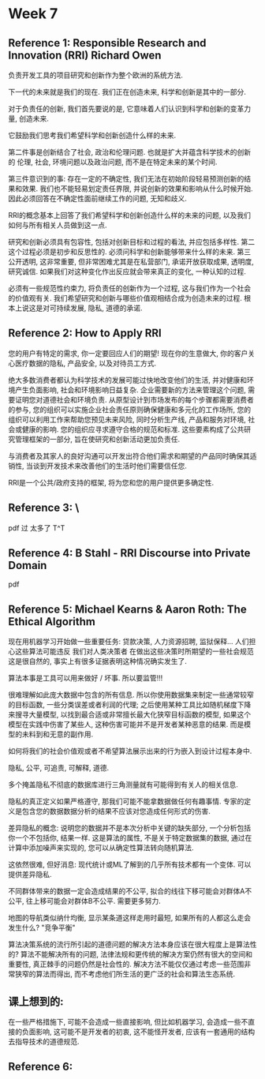 # Week 7

## Reference 1: Responsible Research and Innovation (RRI) Richard Owen
负责开发工具的项目研究和创新作为整个欧洲的系统方法.

下一代的未来就是我们的现在. 我们正在创造未来, 科学和创新是其中的一部分.

对于负责任的创新, 我们首先要说的是, 它意味着人们认识到科学和创新的变革力量, 创造未来. 

它鼓励我们思考我们希望科学和创新创造什么样的未来.

第二件事是创新结合了社会, 政治和伦理问题.  也就是扩大并蕴含科学技术的创新的 伦理, 社会, 环境问题以及政治问题, 而不是在特定未来的某个时间.

第三件意识到的事: 存在一定的不确定性, 我们无法在初始阶段轻易预测创新的结果和效果. 我们也不能轻易划定责任界限, 并说创新的效果和影响从什么时候开始. 因此必须回答在不确定性面前继续工作的问题, 无知和歧义. 

RRI的概念基本上回答了我们希望科学和创新创造什么样的未来的问题, 以及我们如何与所有相关人员做到这一点. 

研究和创新必须具有包容性, 包括对创新目标和过程的看法, 并应包括多样性. 第二这个过程必须是初步和反思性的. 必须问科学和创新能够带来什么样的未来. 第三公开透明, 这非常重要, 但非常困难尤其是在私营部门, 承诺开放获取成果, 透明度, 研究诚信. 如果我们对这种变化作出反应就会带来真正的变化, 一种认知的过程. 

必须有一些规范性约束力, 将负责任的创新作为一个过程, 这与我们作为一个社会的价值观有关. 我们希望研究和创新与哪些价值观相结合成为创造未来的过程. 根本上说这是对可持续发展, 隐私, 道德的承诺.

## Reference 2: How to Apply RRI
您的用户有特定的需求, 你一定要回应人们的期望! 现在你的生意做大, 你的客户关心医疗数据的隐私, 产品安全, 以及对待员工方式.

绝大多数消费者都认为科学技术的发展可能过快地改变他们的生活, 并对健康和环境产生负面影响, 社会和环境影响日益复杂. 企业需要新的方法来管理这个问题, 需要证明您对道德社会和环境负责. 从原型设计到市场发布的每个步骤都需要消费者的参与, 您的组织可以实施企业社会责任原则确保健康和多元化的工作场所, 您的组织可以利用工作来帮助您预见未来风险, 同时分析生产线, 产品和服务对环境, 社会或健康的影响. 您的组织应寻求遵守合格的规范和标准. 这些要素构成了公共研究管理框架的一部分, 旨在使研究和创新活动更加负责任. 

与消费者及其家人的良好沟通可以开发出符合他们需求和期望的产品同时确保其适销性, 当谈到开发技术来改善他们的生活时他们需要信任您.

RRI是一个公共/政府支持的框架, 将为您和您的用户提供更多确定性. 

## Reference 3: \
pdf 过  太多了 T^T

## Reference 4: B Stahl - RRI Discourse into Private Domain
pdf

## Reference 5: Michael Kearns & Aaron Roth: The Ethical Algorithm
现在用机器学习开始做一些重要任务: 贷款决策, 人力资源招聘, 监狱保释... 人们担心这些算法可能违反 我们对人类决策者 在做出这些决策时所期望的一些社会规范这是很自然的, 事实上有很多证据表明这种情况确实发生了. 

算法本事是工具可以用来做好 / 坏事. 所以要监管!!!

很难理解如此庞大数据中包含的所有信息. 所以你使用数据集来制定一些通常较窄的目标函数, 一些分类误差或者利润的代理; 之后使用某种工具比如随机梯度下降来搜寻大量模型, 以找到最合适或非常擅长最大化狭窄目标函数的模型, 如果这个模型在实践中伤害了某些人, 这种伤害可能并不是开发者某种恶意的结果. 而是模型的未料到和无意的副作用.

如何将我们的社会价值观或者不希望算法展示出来的行为嵌入到设计过程本身中. 

隐私, 公平, 可追责, 可解释, 道德.

多个掩盖隐私不彻底的数据库进行三角测量就有可能得到有关人的相关信息. 

隐私的真正定义如果严格遵守, 那我们可能不能拿数据做任何有趣事情. 专家的定义是包含您的数据数据分析的结果不应该对您造成任何形式的伤害. 

差异隐私的概念: 说明您的数据并不是本次分析中关键的缺失部分, 一个分析包括你一个不包括你, 结果一样. 这是算法的属性, 不是关于特定数据集的数据, 通过在计算中添加噪声来实现的, 您可以从确定性算法转向随机算法.

这依然很难, 但好消息: 现代统计或ML了解到的几乎所有技术都有一个变体. 可以提供差异隐私. 

不同群体带来的数据一定会造成结果的不公平, 拟合的线往下移可能会对群体A不公平, 往上移可能会对群体B不公平. 需要更多努力.

地图的导航类似纳什均衡, 显示某条道这样走用时最短, 如果所有的人都这么走会发生什么? "竞争平衡"

算法决策系统的流行所引起的道德问题的解决方法本身应该在很大程度上是算法性的?
算法不能解决所有的问题, 法律法规和更传统的解决方案仍然有很大的空间和重要性, 真正棘手的问题仍然是社会性的. 解决方法不能仅仅通过考虑一些范围非常狭窄的算法而得出, 而不考虑他们所生活的更广泛的社会和算法生态系统. 

## 课上想到的:
在一些严格措施下, 可能不会造成一些直接影响, 但比如机器学习, 会造成一些不直接的负面影响, 这可能不是开发者的初衷, 这不能怪开发者, 应该有一套通用的结构去指导技术的道德规范.

## Reference 6: 



